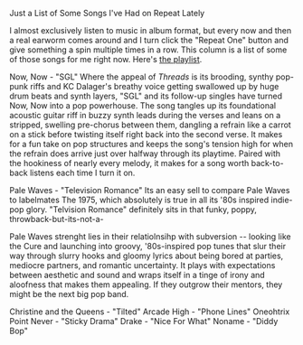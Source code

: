 Just a List of Some Songs I've Had on Repeat Lately

I almost exclusively listen to music in album format, but every now and then a real earworm comes around and I turn click the "Repeat One" button and give something a spin multiple times in a row. This column is a list of some of those songs for me right now. Here's [the playlist](https://open.spotify.com/user/1265852/playlist/43c8UAhyJteiaDCSczTXWB?si=0p_Jzq5GTs6yMhhIirI1Yw).

Now, Now - "SGL"
Where the appeal of *Threads* is its brooding, synthy pop-punk riffs and KC Dalager's breathy voice getting swallowed up by huge drum beats and synth layers, "SGL" and its follow-up singles have turned Now, Now into a pop powerhouse. The song tangles up its foundational acoustic guitar riff in buzzy synth leads during the verses and leans on a stripped, swelling pre-chorus between them, dangling a refrain like a carrot on a stick before twisting itself right back into the second verse. It makes for a fun take on pop structures and keeps the song's tension high for when the refrain does arrive just over halfway through its playtime. Paired with the hookiness of nearly every melody, it makes for a song worth back-to-back listens each time I turn it on.

Pale Waves - "Television Romance"
Its an easy sell to compare Pale Waves to labelmates The 1975, which absolutely is true in all its '80s inspired indie-pop glory. "Telvision Romance" definitely sits in that funky, poppy, throwback-but-its-not-a-

Pale Waves strenght lies in their relatiolnsihp with subversion -- looking like the Cure and launching into groovy, '80s-inspired pop tunes that slur their way through slurry hooks and gloomy lyrics about being bored at parties, mediocre partners, and romantic uncertainty. It plays with expectations between aesthetic and sound and wraps itself in a tinge of irony and aloofness that makes them appealing. If they outgrow their mentors, they might be the next big pop band.

Christine and the Queens - "Tilted"
Arcade High - "Phone Lines"
Oneohtrix Point Never - "Sticky Drama"
Drake - "Nice For What"
Noname - "Diddy Bop"
